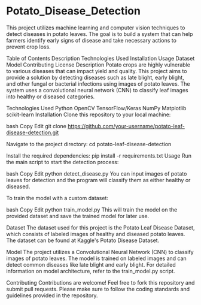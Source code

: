 # Potato_Disease_Detection
This project utilizes machine learning and computer vision techniques to detect diseases in potato leaves. The goal is to build a system that can help farmers identify early signs of disease and take necessary actions to prevent crop loss.

Table of Contents
Description
Technologies Used
Installation
Usage
Dataset
Model
Contributing
License
Description
Potato crops are highly vulnerable to various diseases that can impact yield and quality. This project aims to provide a solution by detecting diseases such as late blight, early blight, and other fungal or bacterial infections using images of potato leaves. The system uses a convolutional neural network (CNN) to classify leaf images into healthy or diseased categories.

Technologies Used
Python
OpenCV
TensorFlow/Keras
NumPy
Matplotlib
scikit-learn
Installation
Clone this repository to your local machine:

bash
Copy
Edit
git clone https://github.com/your-username/potato-leaf-disease-detection.git

Navigate to the project directory:
cd potato-leaf-disease-detection

Install the required dependencies:
pip install -r requirements.txt
Usage
Run the main script to start the detection process:

bash
Copy
Edit
python detect_disease.py
You can input images of potato leaves for detection and the program will classify them as either healthy or diseased.

To train the model with a custom dataset:

bash
Copy
Edit
python train_model.py
This will train the model on the provided dataset and save the trained model for later use.

Dataset
The dataset used for this project is the Potato Leaf Disease Dataset, which consists of labeled images of healthy and diseased potato leaves. The dataset can be found at Kaggle's Potato Disease Dataset.

Model
The project utilizes a Convolutional Neural Network (CNN) to classify images of potato leaves. The model is trained on labeled images and can detect common diseases like late blight and early blight. For detailed information on model architecture, refer to the train_model.py script.

Contributing
Contributions are welcome! Feel free to fork this repository and submit pull requests. Please make sure to follow the coding standards and guidelines provided in the repository.
